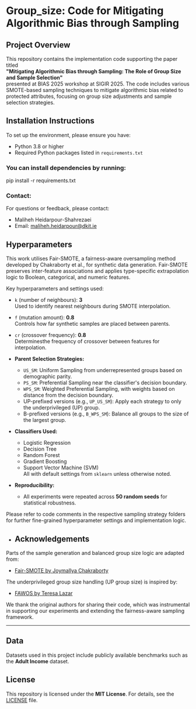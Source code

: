 # Group_size: Code for Mitigating Algorithmic Bias through Sampling

## Project Overview
This repository contains the implementation code supporting the paper titled  
**"Mitigating Algorithmic Bias through Sampling: The Role of Group Size and Sample Selection"**  
presented at BIAS 2025 workshop at SIGIR 2025. The code includes various SMOTE-based sampling techniques to mitigate algorithmic bias related to protected attributes, focusing on group size adjustments and sample selection strategies.

## Installation Instructions
To set up the environment, please ensure you have:

- Python 3.8 or higher
- Required Python packages listed in `requirements.txt`

### You can install dependencies by running:
pip install -r requirements.txt

### Contact:
For questions or feedback, please contact:
- Maliheh Heidarpour-Shahrezaei
- Email: maliheh.heidarpour@dkit.ie


 ##  Hyperparameters 
This work utilises Fair-SMOTE, a fairness-aware oversampling method developed by Chakraborty et al., for synthetic data generation. Fair-SMOTE preserves inter-feature associations and applies type-specific extrapolation logic to Boolean, categorical, and numeric features.

Key hyperparameters and settings used:

- `k` (number of neighbours): **3**  
  Used to identify nearest neighbours during SMOTE interpolation.

- `f` (mutation amount): **0.8**  
  Controls how far synthetic samples are placed between parents.

- `cr` (crossover frequency): **0.8**  
  Determinesthe  frequency of crossover between features for interpolation.

- **Parent Selection Strategies:**
  - `US_SM`: Uniform Sampling from underrepresented groups based on demographic parity.
  - `PS_SM`: Preferential Sampling near the classifier's decision boundary.
  - `WPS_SM`: Weighted Preferential Sampling, with weights based on distance from the decision boundary.
  - UP-prefixed versions (e.g., `UP_US_SM`): Apply each strategy to only the underprivileged (UP) group.
  - B-prefixed versions (e.g., `B_WPS_SM`): Balance all groups to the size of the largest group.

- **Classifiers Used:**
  - Logistic Regression
  - Decision Tree
  - Random Forest
  - Gradient Boosting
  - Support Vector Machine (SVM)  
  All with default settings from `sklearn` unless otherwise noted.

- **Reproducibility:**
  - All experiments were repeated across **50 random seeds** for statistical robustness.

Please refer to code comments in the respective sampling strategy folders for further fine-grained hyperparameter settings and implementation logic.

- ## Acknowledgements

Parts of the sample generation and balanced group size logic are adapted from:

- [Fair-SMOTE by Joymallya Chakraborty](https://github.com/joymallyac/Fair-SMOTE/tree/master)

The underprivileged group size handling (UP group size) is inspired by:

- [FAWOS by Teresa Lazar](https://github.com/teresalazar13/FAWOS/tree/master)

We thank the original authors for sharing their code, which was instrumental in supporting our experiments and extending the fairness-aware sampling framework.

---

## Data

Datasets used in this project include publicly available benchmarks such as the **Adult Income** dataset.

## License

This repository is licensed under the **MIT License**.
For details, see the [LICENSE](./LICENSE) file.
